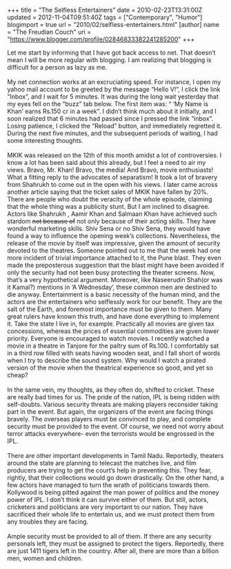 +++
title = "The Selfless Entertainers"
date = 2010-02-23T13:31:00Z
updated = 2012-11-04T09:51:40Z
tags = ["Contemporary", "Humor"]
blogimport = true 
url = "2010/02/selfless-entertainers.html"
[author]
	name = "The Freudian Couch"
	uri = "https://www.blogger.com/profile/02846833382241285200"
+++

<div dir="ltr" style="text-align: left;" trbidi="on">
Let me start by informing that I have got back  access to net. That doesn’t mean I will be more regular with blogging. I am realizing that blogging is difficult for a person as lazy as me. <br />
<br />
My net connection works at an excruciating speed. For instance, I open my yahoo mail account to be greeted by the message “Hello V!”, I click the link “Inbox”, and I wait for 5 minutes.  It was during the long wait yesterday that my eyes fell on the “buzz” tab below. The first item was: “ ‘My Name is Khan’  earns Rs.150 cr in a week”. I didn’t think much about it initially, and I soon realized that 6 minutes had passed since I pressed the link “inbox”. Losing patience, I clicked the “Reload” button, and immediately regretted it. During the next five minutes, and the subsequent periods of waiting, I had some interesting thoughts.<br />
<br />
MKIK was released on the 12th of this month amidst a lot of controversies. I know a lot has been said about this already, but I feel a need to air my views.  Bravo, Mr. Khan! Bravo, the media! And Bravo, movie enthusiasts! What a fitting reply to the advocates of separatism! It took a lot of bravery from Shahrukh to come out in the open with his views.  I later came across another article saying that the ticket sales of MKIK have fallen by 20%. There are people who doubt the veracity of the whole episode, claiming that the whole thing was a publicity stunt. But I am inclined to disagree. Actors like Shahrukh , Aamir Khan and Salmaan Khan have achieved such stardom <strike>not because of</strike>  not only because of their acting skills. They have wonderful marketing skills. Shiv Sena or no Shiv Sena, they would have found a way to influence the opening week’s collections. Nevertheless, the release of the movie by itself was impressive, given the amount of security devoted to the theatres. Someone pointed out to me that the week had one more incident of trivial importance attached to it, the Pune blast. They even made the preposterous suggestion that the blast might have been avoided if only the security had not been busy protecting the theater screens. Now, that’s a very hypothetical argument.  Moreover, like Naseerudin Shah(or was it Kamal?) mentions in ‘A Wednesday’, these common men are destined to die anyway.  Entertainment is a basic necessity of the human mind, and the actors are the entertainers who selflessly work for our benefit. They are the salt of the Earth, and foremost importance must be given to them. Many great rulers have known this truth, and have done everything to implement it. Take the state I live in, for example. Practically all movies are given tax concessions, whereas the prices of essential commodities are given lower priority. Everyone is encouraged to watch movies. I recently watched a movie in a theatre in Tanjore for the paltry sum of Rs.100. I comfortably sat in a third row filled with seats having wooden seat, and I fall short of words when I try to describe the sound system. Why would I watch a pirated version of the movie when the theatrical experience so good, and yet so cheap? <br />
<br />
In the same vein, my thoughts, as they often do, shifted to cricket. These are really bad times for us. The pride of the nation, IPL is being ridden with self-doubts. Various security threats are making players reconsider taking part in the event. But again, the organizers of the event are facing things bravely. The overseas players must be convinced to play, and complete security must be provided to the event. Of course, we need not worry about terror attacks everywhere- even the terrorists would be engrossed in the IPL.<br />
<br />
There are other important developments in Tamil Nadu. Reportedly, theaters around the state are planning to telecast the matches live, and film producers are trying to get the court’s help in preventing this. They fear, rightly, that their collections would go down drastically. On the other hand, a few actors have managed to turn the wrath of politicians towards them. Kollywood is being pitted against the man power of politics and the money power of IPL. I don’t think it can survive either of them. But still, actors, cricketers and politicians are very important to our nation. They have sacrificed their whole life to entertain us, and we must protect them from any troubles they are facing.<br />
<br />
Ample security must be provided to all of them. If there are any security personals left, they must be assigned to protect the tigers. Reportedly, there are just 1411 tigers left in the country.  After all, there are more than a billion men, women and children.</div>

